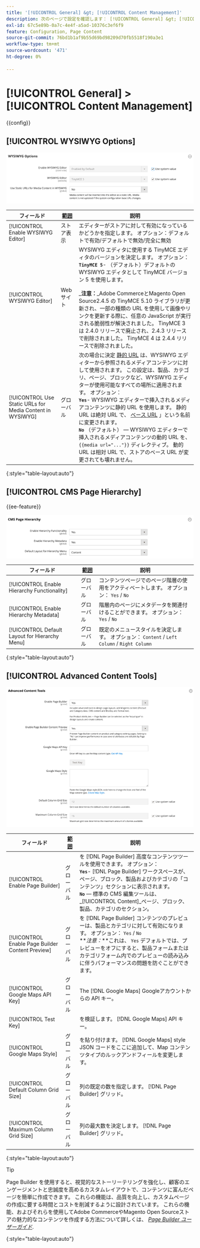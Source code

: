 ```yaml
---
title: '[!UICONTROL General] &gt; [!UICONTROL Content Management]'
description: 次のページで設定を確認します： [!UICONTROL General] &gt; [!UICONTROL Content Management] コマース管理のページ。
exl-id: 67c5e89b-0a7c-4e4f-a5ad-10376c3ef6f9
feature: Configuration, Page Content
source-git-commit: 76bd1b1af9b55d69bd98209d70fb5518f190a3e1
workflow-type: tm+mt
source-wordcount: '471'
ht-degree: 0%

---
```


# [!UICONTROL General] > [!UICONTROL Content Management]

{{config}}

## [!UICONTROL WYSIWYG Options]

![WYSIWYG オプション](./assets/content-management-wysiwyg-options.png)<!-- zoom -->

<!-- [WYSIWYG Options](https://docs.magento.com/user-guide/cms/editor.html) -->

| フィールド | [範囲](../../getting-started/websites-stores-views.md#scope-settings) | 説明 |
|--- |--- |--- |
| [!UICONTROL Enable WYSIWYG Editor] | ストア表示 | エディターがストアに対して有効になっているかどうかを指定します。 オプション：デフォルトで有効/デフォルトで無効/完全に無効 |
| [!UICONTROL WYSIWYG Editor] | Web サイト | WYSIWYG エディタに使用する TinyMCE エディタのバージョンを決定します。 オプション： <br/>**`TinyMCE 5`**- （デフォルト）デフォルトの WYSIWYG エディタとして TinyMCE バージョン 5 を使用します。<br><br>_**&#x200B;注意：**_Adobe CommerceとMagento Open Source2.4.5 の TinyMCE 5.10 ライブラリが更新され、一部の種類の URL を使用して画像やリンクを更新する際に、任意の JavaScript が実行される脆弱性が解決されました。 TinyMCE 3 は 2.4.0 リリースで廃止され、2.4.3 リリースで削除されました。 TinyMCE 4 は 2.4.4 リリースで削除されました。 |
| [!UICONTROL Use Static URLs for Media Content in WYSIWYG] | グローバル | 次の場合に決定 [静的 URL](../../content-design/catalog-urls-dynamic-media.md) は、WYSIWYG エディターから参照されるメディアコンテンツに対して使用されます。 この設定は、製品、カテゴリ、ページ、ブロックなど、WYSIWYG エディターが使用可能なすべての場所に適用されます。 オプション： <br/>**`Yes`**- WYSIWYG エディターで挿入されるメディアコンテンツに静的 URL を使用します。 静的 URL は絶対 URL で、 [ベース URL](../../stores-purchase/store-urls.md) 」という名前に変更されます。<br/>**`No`** （デフォルト） — WYSIWYG エディターで挿入されるメディアコンテンツの動的 URL を、  `{{media url="..."}}` ディレクティブ。 動的 URL は相対 URL で、ストアのベース URL が変更されても壊れません。 |

{:style=&quot;table-layout:auto&quot;}

## [!UICONTROL CMS Page Hierarchy]

{{ee-feature}}

![CMS ページ階層](./assets/content-management-cms-page-hierarchy.png)<!-- zoom -->

<!--[CMS Page Hierarchy](https://docs.magento.com/user-guide/cms/page-hierarchy.html) -->

| フィールド | [範囲](../../getting-started/websites-stores-views.md#scope-settings) | 説明 |
|--- |--- |--- |
| [!UICONTROL Enable Hierarchy Functionality] | グローバル | コンテンツページでのページ階層の使用をアクティベートします。 オプション： `Yes` / `No` |
| [!UICONTROL Enable Hierarchy Metadata] | グローバル | 階層内のページにメタデータを関連付けることができます。 オプション： `Yes` / `No` |
| [!UICONTROL Default Layout for Hierarchy Menu] | グローバル | 既定のメニュースタイルを決定します。 オプション： `Content` / `Left Column` / `Right Column` |

{:style=&quot;table-layout:auto&quot;}

## [!UICONTROL Advanced Content Tools]

![高度なコンテンツツール](./assets/content-management-advanced-content-tools.png)<!-- zoom -->

<!-- [Advanced Content Tools](https://docs.magento.com/user-guide/cms/page-builder-workspace.html) -->

| フィールド | [範囲](../../getting-started/websites-stores-views.md#scope-settings) | 説明 |
|--- |--- |--- |
| [!UICONTROL Enable Page Builder] | グローバル | を [!DNL Page Builder] 高度なコンテンツツールを使用できます。 オプション： <br/>**`Yes`**- [!DNL Page Builder] ワークスペースが、ページ、ブロック、製品およびカテゴリの「コンテンツ」セクションに表示されます。<br/>**`No`**  — 標準の CMS 編集ツールは、 _[!UICONTROL Content]_ページ、ブロック、製品、カテゴリのセクション。 |
| [!UICONTROL Enable Page Builder Content Preview] | グローバル | を [!DNL Page Builder] コンテンツのプレビューは、製品とカテゴリに対して有効になります。 オプション： `Yes` / `No` <br/>**_注意：_**これは、 `Yes` デフォルトでは、プレビューをオフにすると、製品フォームまたはカテゴリフォーム内でのプレビューの読み込みに伴うパフォーマンスの問題を防ぐことができます。 |
| [!UICONTROL Google Maps API Key] | グローバル | The [!DNL Google Maps] Googleアカウントからの API キー。 |
| [!UICONTROL Test Key] |  | を検証します。 [!DNL Google Maps] API キー。 |
| [!UICONTROL Google Maps Style] | グローバル | を貼り付けます。 [!DNL Google Maps] style JSON コードをここに追加して、Map コンテンツタイプのルックアンドフィールを変更します。 |
| [!UICONTROL Default Column Grid Size] | グローバル | 列の既定の数を指定します。 [!DNL Page Builder] グリッド。 |
| [!UICONTROL Maximum Column Grid Size] | グローバル | 列の最大数を決定します。 [!DNL Page Builder] グリッド。 |

{:style=&quot;table-layout:auto&quot;}

>[!TIP]
>
>Page Builder を使用すると、視覚的なストーリーテリングを強化し、顧客のエンゲージメントと忠誠度を高めるカスタムレイアウトで、コンテンツに富んだページを簡単に作成できます。 これらの機能は、品質を向上し、カスタムページの作成に要する時間とコストを削減するように設計されています。 これらの機能、およびそれらを使用してAdobe CommerceやMagento Open Sourceストアの魅力的なコンテンツを作成する方法について詳しくは、 [_Page Builder ユーザーガイド_](../../page-builder/guide-overview.md).

{:style=&quot;table-layout:auto&quot;}
